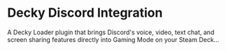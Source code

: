 # Decky Discord Integration

A Decky Loader plugin that brings Discord's voice, video, text chat, and screen sharing features directly into Gaming Mode on your Steam Deck...